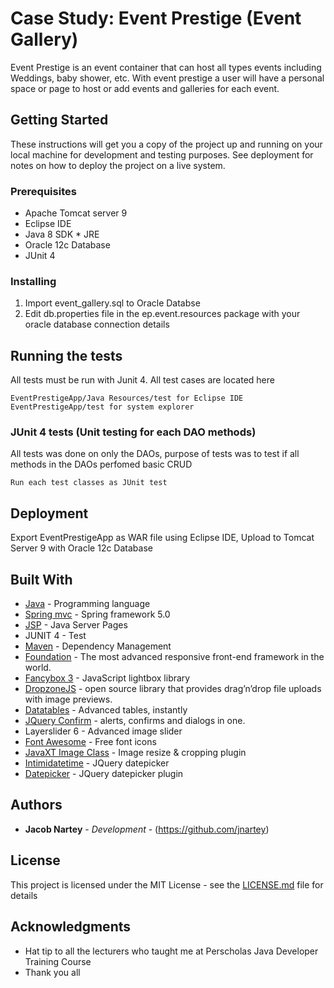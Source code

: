 # Case Study: Event Prestige (Event Gallery)

Event Prestige is an event container that can host all types events including Weddings, baby shower, etc. With event prestige a user will have a personal space or page to host or add events and galleries for each event.

## Getting Started

These instructions will get you a copy of the project up and running on your local machine for development and testing purposes. See deployment for notes on how to deploy the project on a live system.

### Prerequisites

* Apache Tomcat server 9
* Eclipse IDE
* Java 8 SDK * JRE
* Oracle 12c Database
* JUnit 4

### Installing

1.	Import event_gallery.sql to Oracle Databse
2.	Edit db.properties file in the ep.event.resources package with your oracle database connection details


## Running the tests

All tests must be run with Junit 4. 
All test cases are located here
```
EventPrestigeApp/Java Resources/test for Eclipse IDE
EventPrestigeApp/test for system explorer
```

### JUnit 4 tests (Unit testing for each DAO methods)

All tests was done on only the DAOs, 
purpose of tests was to test if all methods in the DAOs perfomed basic CRUD

```
Run each test classes as JUnit test
```

## Deployment

Export EventPrestigeApp as WAR file using Eclipse IDE, Upload to Tomcat Server 9 with Oracle 12c Database

## Built With

* [Java](https://java.com/en/) - Programming language
* [Spring mvc](https://spring.io/) - Spring framework 5.0
* [JSP](http://www.oracle.com/technetwork/java/index-jsp-138231.html) - Java Server Pages
* JUNIT 4 - Test
* [Maven](https://maven.apache.org/) - Dependency Management
* [Foundation](https://foundation.zurb.com/) - The most advanced responsive front-end framework in the world.
* [Fancybox 3](https://fancyapps.com/fancybox/3/) - JavaScript lightbox library
* [DropzoneJS](http://www.dropzonejs.com/) - open source library that provides drag’n’drop file uploads with image previews.
* [Datatables](https://datatables.net/) - Advanced tables, instantly
* [JQuery Confirm](https://craftpip.github.io/jquery-confirm/) - alerts, confirms and dialogs in one.
* Layerslider 6 - Advanced image slider
* [Font Awesome](https://fontawesome.com/) - Free font icons
* [JavaXT Image Class](http://www.javaxt.com/documentation/?jar=javaxt-core&package=javaxt.io&class=Image) - Image resize & cropping plugin
* [Intimidatetime](http://trentrichardson.com) - JQuery datepicker
* [Datepicker](https://fengyuanchen.github.io/datepicker) - JQuery datepicker plugin

## Authors

* **Jacob Nartey** - *Development* - (https://github.com/jnartey)

## License

This project is licensed under the MIT License - see the [LICENSE.md](LICENSE.md) file for details

## Acknowledgments

* Hat tip to all the lecturers who taught me at Perscholas Java Developer Training Course
* Thank you all
